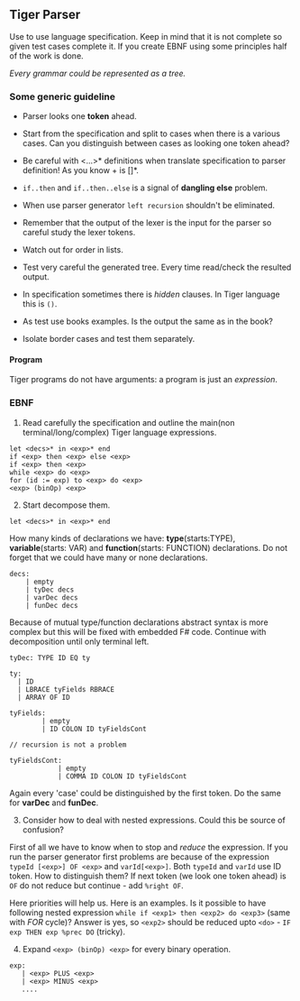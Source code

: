 ## Tiger Parser

Use to use language specification. Keep in mind that it is not complete so given test cases complete it.
If you create EBNF using some principles half of the work is done.

_Every grammar could be represented as a tree._

### Some generic guideline

- Parser looks one **token** ahead.

- Start from the specification and split to cases when there is a various cases.
  Can you distinguish between cases as looking one token ahead?

- Be careful with <...>* definitions when translate specification to parser definition!
  As you know <Dec>+ is <Dec> [<Dec>]*.

- `if..then` and `if..then..else` is a signal of **dangling else** problem.

- When use parser generator `left recursion` shouldn't be eliminated.

- Remember that the output of the lexer is the input for the parser so careful study the
  lexer tokens.

- Watch out for order in lists.

- Test very careful the generated tree. Every time read/check the resulted output.

- In specification sometimes there is _hidden_ clauses. In Tiger language this
  is `()`.

- As test use books examples. Is the output the same as in the book?

- Isolate border cases and test them separately.

#### Program

Tiger programs do not have arguments: a program is just an _expression_.

### EBNF

1. Read carefully the specification and outline the main(non terminal/long/complex)
   Tiger language expressions.

```
let <decs>* in <exp>* end
if <exp> then <exp> else <exp>
if <exp> then <exp>
while <exp> do <exp>
for (id := exp) to <exp> do <exp>
<exp> (binOp) <exp>
```

2. Start decompose them.

`let <decs>* in <exp>* end`

How many kinds of declarations we have: **type**(starts:TYPE), **variable**(starts: VAR)
and **function**(starts: FUNCTION) declarations. Do not forget that we could have many or
none declarations.

```
decs:
    | empty
    | tyDec decs
    | varDec decs
    | funDec decs
```
Because of mutual type/function declarations abstract syntax is more complex but
this will be fixed with embedded F# code. Continue with decomposition until only terminal
left.

```
tyDec: TYPE ID EQ ty

ty:
  | ID
  | LBRACE tyFields RBRACE
  | ARRAY OF ID

tyFields:
        | empty
        | ID COLON ID tyFieldsCont

// recursion is not a problem

tyFieldsCont:
            | empty
            | COMMA ID COLON ID tyFieldsCont
```

Again every 'case' could be distinguished by the first token. Do the same for **varDec**
and **funDec**.

3. Consider how to deal with nested expressions. Could this be source of confusion?

First of all we have to know when to stop and _reduce_ the expression. If you run the
parser generator first problems are because of the expression `typeId [<exp>] OF <exp>`
and `varId[<exp>]`. Both `typeId` and `varId` use ID token. How to distinguish them?
If next token (we look one token ahead) is `OF` do not reduce but continue - add `%right OF`.

Here priorities will help us. Here is an examples. Is it possible to have following nested
expression `while if <exp1> then <exp2> do <exp3>` (same with *FOR* cycle)? Answer is yes,
so `<exp2>` should be reduced upto `<do>` - `IF exp THEN exp %prec DO` (tricky).

4. Expand  `<exp> (binOp) <exp>` for every binary operation.

```
exp:
   | <exp> PLUS <exp>
   | <exp> MINUS <exp>
   ....
```
